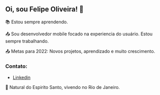 ## Oi, sou Felipe Oliveira! 👋

:books: Estou sempre aprendendo. <br>

:outbox_tray: Sou desenvolvedor mobile focado na experiencia do usuário. Estou sempre trabalhando. <br>


:outbox_tray: Metas para 2022: Novos projetos, aprendizado e muito crescimento.<br>

### Contato:
- <a href="https://www.linkedin.com/in/fdocs/" target="_blank">Linkedin</a> <img src="https://raw.githubusercontent.com/TheDudeThatCode/TheDudeThatCode/db8f1cbd38ac0ae2a08f36f961096dbd59a02393/Assets/Linkedin.svg" height="15" width="15"> 

:house_with_garden: Natural do Espirito Santo, vivendo no Rio de Janeiro. <br>
